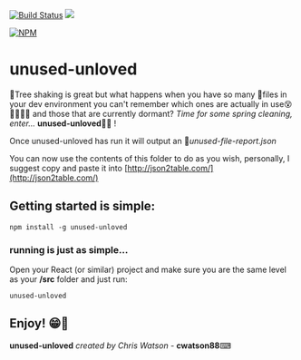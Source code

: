 [![Build Status](https://travis-ci.org/cwatson88/unused-unloved.svg?branch=typescript-rewrite)](https://travis-ci.org/cwatson88/unused-unloved)
![](https://img.shields.io/snyk/vulnerabilities/github/cwatson88/unused-unloved.svg)

[![NPM](https://nodei.co/npm/unused-unloved.png)](https://nodei.co/npm/unused-unloved/)



# unused-unloved

🌳Tree shaking is great but what happens when you have so many 📁files in your dev environment you can't remember which ones are actually in use😵🤷‍♂️🤷‍♀️ and those that are currently dormant? 
*Time for some spring cleaning, enter...* **unused-unloved**🎉🎉 !

Once unused-unloved has run it will output an 📄*unused-file-report.json*

You can now use the contents of this folder to do as you wish, personally, I suggest copy and paste it into [http://json2table.com/](http://json2table.com/)
  

## Getting started is simple:

    npm install -g unused-unloved

### running is just as simple... 
Open your React (or similar) project and make sure you are the same level as your **/src** folder and just run:

    unused-unloved
    
## Enjoy! 😁🙌
**unused-unloved** *created by Chris Watson* - **cwatson88**⌨
